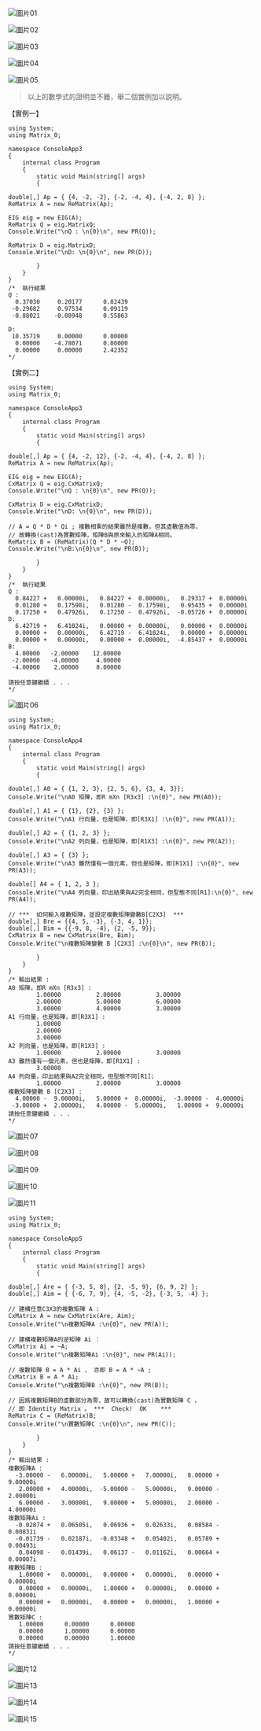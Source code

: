 <!--    Doc_2A Documentation      --> 

![圖片01](Image2\08-18-01.png)  

<!-- 
# \[ {\color{red}精銳矩陣計算求解器}\]

### \[ {\color{red} (Sharp \enspace Matrix \enspace Solver, \enspace SMS)}\]
-->


![圖片02](Image2\08-18-02.png)  

![圖片03](Image2\08-18-03.png)  

![圖片04](Image2\08-18-04.png)  

![圖片05](Image2\08-18-05.png)  

<!--  
使用矩陣計算的方法，求解整個系統的動態響應，系統包含空間維度( \( Space \ Dimension \)，以【M】表示)、狀態維度( \( State \ Dimension \)，以【R】表示)、和時間維度( \( Time \ Dimension \)，以【T】表示)的數值計算方法，稱作 \( MRT \) 維度，將時間維度和狀態維度合併，成為狀態的時間函數，即 \( \ y(t), \,  \dot {y}(t), \, \ddot {y}(t), \, \cdots  \) 等依此類推。

MRT維度在物理意義上是互爲垂直獨立，各個維度上有許多的元素( \( Element \) )，稱作自由度( \( Degree \ Of \ Freedom \)，以【DOF】表示)。

時間自由度上共有\( \enspace t \enspace \) 個 \( DOF \)，其相互的關係是線性非時變 \( Linear \enspace Time \enspace Invariant(LTI) \)。狀態自由度上共有 \( r \) 階 \( DOF \)，即微分方程式的階數( \( Order \) )，由零階、一階至 \( r \) 階，共有 \( r+1 \)個狀態變數( \( State \ Variable \) )，譬如；\( 0 \) 階是變位、\( 1 \)階是速度、\( 2 \) 階是加速度。空間位置自由度上共有 \( m \) 個 \( DOF \)，其相互的關係是指節點位置( \( Position \) )，但並不是指三度空間，而是指一個空間維度内的不同點位置的識別(至於點、線、面、立體，這些都是人們眼睛的判別)。

本求解方法的推導與 \( CSharp \) 程式碼的結合，具有獨特性、一致性和方便性，適用於不同的動態系統，譬如狀態空間的數值求解、矩陣微分方程式、並可取代訊號與系統課程的傅立葉轉換、拉普拉斯轉換、 \( z \) 轉換，甚至迴旋積分等複雜難懂的方法，而是直接使用複數矩陣的計算。

參考 \( Matlab \) 的微分方程求解，僅為一個狀態變數 \( \enspace y \enspace \) 多階的微分方程式、利用 \( Runge \_ Kutta \) 方法求解，這是一種漸進近似求解方法，另外 \( SimuLink \) 作圖求解法，我不知是否能夠有效的求解？

另本人在網路上也未發現有人，直接利用系統(狀態)矩陣 \( {\color{red} A} \) ，求得複數特徵值矩陣 \( {\color{red} D} \) 和複數特徵向量矩陣 \( {\color{red}Q}  \)，再直接求解 \( {\color{red}多節點多狀態變數} \) 的微分方程式的相關論文。

> 因此大膽稱此法是，目前世界上，具有唯一性、獨特性、和一致性，直接使用矩陣常微分方程式，求解動態系統的狀態變數，適用於結構動力、控制系統、訊號與系統、和線性系統。而不使用傳統的 \( {\color {red} Fourier \quad Transform, \quad Laplace \quad Transform, \quad Z \quad Transform, \quad Convolution \quad Integer} \)等等近似的方法求解，複雜難懂，並且無法直接求解而是使用量測求得狀態變數，但本法可以直接使用數學模型求取時間軸上的各種狀態變數( State Variables )。

#### ( 1 ) 實數與複數

從古至今，虛數一直困惑人們，甚至數學家和物理學家對於虛數亦有不同的解讀。自從本人以 \( CSharp \) 程式語言，實作並求解動態微分方程式的響應，瞭解到虛數是一種暫時性的計算符號，稱作 \( Computing \ Token \)，將虛數取名為 \(   { \color{fuchsia} iToken} \)，就像程式語言的運算子 \( {\color{red}+} \) 一樣，除了數值的相加外，尚表示將兩個不同事物的整合在一起，我們稱之爲 \( Operator \ overloading \)，故談到虛數，應該從實數和複數討論起。

實數( \( Real \ Number \) )是實際存在的數值資料，複數包含實數的部分和虛數的部分，故複數的範圍( \( Scope \) )大於、等於實數的範圍( 就像 \( CSharp \ Operator { \color {red} \ >= \ } \) 一樣 )，爲何需要複數呢？主要的原因是無法使用實數來表示，必須要使用複數來表示( 譬如實數正方形 \( { \color{red}不對稱 } \) 矩陣的特徵值和特徵向量 )，必須實際使用程式語言實作，也唯有使用複數來表示特徵值和特徵向量，才可唯一求得，數值精確【 \( { \color{red} Numerical \enspace Exact \enspace Solution \enspace } \) 】的運算結果。

\[ { \color {green} 這不是純粹理論的問題，而是程式語言實作的問題，也是一件令人困惑的事情。 } \]

因爲實數正方形不對稱矩陣的對角化，常常須要使用複數來表示，而無法使用實數來表示，一般人都使用 \( Matlab \ 軟體或是Python \ NumPy \ Library \)等等來求解，也許認爲是理所當然的事情。本人實際使用 \( CSharp \) 程式語言實作，其中的困難點是，\( CSharp \) 程式語言沒有虛數( \( iToken \) )的表示方式，但也經由實作得到寶貴的經驗。

複數矩陣的運算，包含相加、減、乘、除、求逆等等，都是複數矩陣。但若求得的複數矩陣，其虛數的值是零，我們就可以將複數矩陣轉換為實數矩陣。這也是爲何將複數矩陣，最後轉爲實數矩陣的理由。

> 由實數矩陣的運算，中間過程必需轉換為複數矩陣才可繼續運算，再由複數矩陣的運算，最後求得的複數矩陣，若發現其虛數的值是零時，再轉換囘實數的矩陣，也就是回到實數真實的世界，結論是 \( \, : \, \) 由實數矩陣 \( \Rightarrow \, 到複數矩陣 \, \Rightarrow \, 最後結果為實數矩陣  \) 。

#### ( 2 ) 特徵值與特徵向量

【虛數】是實數矩陣計算中，於中間過程的臨時性【運算符號】，本人稱作 \( { \color {red} iToken } \)  ，現實的世界並不存在，但精銳矩陣計算求解器，仍然能夠有效計算處理複數矩陣(共有12個矩陣的運算子，其中包含複數矩陣的求逆等等)。

數學式 :  \( A \ast Q = Q \ast D \) 來表示，\( A \) 是實數正方形不對稱的系統(狀態)矩陣，\( D \)是複數特徵值對角線矩陣，\( Q \) 是對應的複數特徵向量矩陣。若 \( DET(Q) \) 不爲零時，則 \( A = Q \ast D \ast Qi \) ，其中 \( Qi \) 是 \( Q \) 的逆矩陣。
-->

> 以上的數學式的證明並不難，舉二個實例加以説明。

【實例一】

```CSharp
using System;
using Matrix_0; 

namespace ConsoleApp3
{
    internal class Program
    {
        static void Main(string[] args)
        {

double[,] Ap = { {4, -2, -2}, {-2, -4, 4}, {-4, 2, 8} };
ReMatrix A = new ReMatrix(Ap); 

EIG eig = new EIG(A); 
ReMatrix Q = eig.MatrixQ; 
Console.Write("\nQ : \n{0}\n", new PR(Q)); 

ReMatrix D = eig.MatrixD;
Console.Write("\nD: \n{0}\n", new PR(D));  

        }
    }
}
/*  執行結果  
Q :
  0.37030     0.20177      0.82439
 -0.29682     0.97534      0.09119
 -0.88021    -0.08948      0.55863

D:
 10.35719     0.00000      0.00000
  0.00000    -4.78071      0.00000
  0.00000     0.00000      2.42352
*/
```

【實例二】

```CSharp
using System;
using Matrix_0; 

namespace ConsoleApp3
{
    internal class Program
    {
        static void Main(string[] args)
        {

double[,] Ap = { {4, -2, 12}, {-2, -4, 4}, {-4, 2, 8} };
ReMatrix A = new ReMatrix(Ap); 

EIG eig = new EIG(A); 
CxMatrix Q = eig.CxMatrixQ; 
Console.Write("\nQ : \n{0}\n", new PR(Q)); 

CxMatrix D = eig.CxMatrixD;
Console.Write("\nD: \n{0}\n", new PR(D));  

// A = Q * D * Qi ; 複數相乘的結果雖然是複數，但其虛數值為零，
// 故轉換(cast)為實數矩陣，矩陣B與原來輸入的矩陣A相同。 
ReMatrix B = (ReMatrix)(Q * D * ~Q); 
Console.Write("\nB:\n{0}\n", new PR(B)); 

        }
    }
}
/*  執行結果  
Q :
  0.84227 +   0.00000i,   0.84227 +  0.00000i,   0.29317 +  0.00000i
  0.01280 +   0.17598i,   0.01280 -  0.17598i,   0.95435 +  0.00000i
  0.17250 +   0.47926i,   0.17250 -  0.47926i,  -0.05726 +  0.00000i
D:
  6.42719 +   6.41024i,   0.00000 +  0.00000i,   0.00000 +  0.00000i
  0.00000 +   0.00000i,   6.42719 -  6.41024i,   0.00000 +  0.00000i
  0.00000 +   0.00000i,   0.00000 +  0.00000i,  -4.85437 +  0.00000i
B:
  4.00000   -2.00000    12.00000
 -2.00000   -4.00000     4.00000
 -4.00000    2.00000     8.00000

請按任意鍵繼續 . . .
*/
```  

![圖片06](Image2\08-18-06.png)  

<!--  
#### ( 3 ) 維度和自由度

維度( \( Dimension，Dim \) )指的是水平方向的列( \( Row \) )，自由度( \(Degree \enspace Of \enspace  Freedom，DOF\) )指的是垂直方向的行( \( Column \) )，線性代數和矩陣計算等數學的書，所指的矩陣( \( Matrix \) )和向量( \( Vector \) )，和一般軟體所定義稍有不同，矩陣或是向量變數( \( Variable \) )，應於變數的前方宣告，舉例説明如下。  
-->



```CSharp
using System;
using Matrix_0;  

namespace ConsoleApp4
{
    internal class Program
    {
        static void Main(string[] args)
        {

double[,] A0 = { {1, 2, 3}, {2, 5, 6}, {3, 4, 3}}; 
Console.Write("\nA0 矩陣，即R mXn [R3x3] :\n{0}", new PR(A0)); 

double[,] A1 = { {1}, {2}, {3} };  
Console.Write("\nA1 行向量，也是矩陣，即[R3X1] :\n{0}", new PR(A1)); 

double[,] A2 = { {1, 2, 3} };
Console.Write("\nA2 列向量，也是矩陣，即[R1X3] :\n{0}", new PR(A2)); 

double[,] A3 = { {3} };  
Console.Write("\nA3 雖然僅有一個元素，但也是矩陣，即[R1X1] :\n{0}", new PR(A3)); 

double[] A4 = { 1, 2, 3 }; 
Console.Write("\nA4 列向量，印出結果與A2完全相同，但型態不同[R1]:\n{0}", new PR(A4));   

// ***  如何輸入複數矩陣，並設定複數矩陣變數B[C2X3]  ***  
double[,] Bre = {{4, 5, -3}, {-3, 4, 1}}; 
double[,] Bim = {{-9, 8, -4}, {2, -5, 9}}; 
CxMatrix B = new CxMatrix(Bre, Bim); 
Console.Write("\n複數矩陣變數 B [C2X3] :\n{0}\n", new PR(B)); 

        }
    }
}
/* 輸出結果 : 
A0 矩陣，即R mXn [R3x3] :
        1.00000          2.00000          3.00000
        2.00000          5.00000          6.00000
        3.00000          4.00000          3.00000
A1 行向量，也是矩陣，即[R3X1] :
        1.00000
        2.00000
        3.00000
A2 列向量，也是矩陣，即[R1X3] :
        1.00000          2.00000          3.00000
A3 雖然僅有一個元素，但也是矩陣，即[R1X1] :
        3.00000
A4 列向量，印出結果與A2完全相同，但型態不同[R1]:
        1.00000          2.00000          3.00000
複數矩陣變數 B [C2X3] :
  4.00000 -  9.00000i,   5.00000 +  8.00000i,  -3.00000 -  4.00000i
 -3.00000 +  2.00000i,   4.00000 -  5.00000i,   1.00000 +  9.00000i
請按任意鍵繼續 . . .
*/
```

![圖片07](Image2\08-18-07.png)  

<!--      
#### ( 4 ) 精準矩陣求解方程式

### \[ \color {fuchsia} 二階常微分方程式的特別解如下 : \]

\( \quad M \ast \ddot{y_p}(t) + C \ast \dot{y_p}(t) + K \ast y_p(t) = f(t)  \)

\( \quad 設 \enspace y_p(t) = B_0 \ast u(t) 已知，且 \enspace f(t) = B_f \ast u(t) \)

\( \quad \dot{y_p}(t) = B_0 \ast \dot{u}(t) = B_0 \ast C_0 \ast u(t) = B_1 \ast u(t) \)

\( \quad \ddot{y_p}(t) = B_0 \ast \ddot{u}(t) = B_0 \ast C_1 \ast u(t) = B_2 \ast u(t) \)

\( \quad B_f = M \ast B_2 + C \ast B_1 + K \ast B_0 \)

\( \quad 則 \enspace f(t) = B_f \ast u(t) \enspace 可求得 \)

\( \quad 且 \enspace y_p(t), \enspace \dot{y_p}(t), \enspace \ddot{y_p}(t), \enspace 均已知  \)

\( \quad { \color{red}可求得常微分方程式的特別解，且計算的過程都是實數。}  \)

-->

![圖片08](Image2\08-18-08.png)  

![圖片09](Image2\08-18-09.png)  

![圖片10](Image2\08-18-10.png)  

![圖片11](Image2\08-18-11.png)      

<!-- 
\( \quad 參考儲存庫App-6P  \)

\[ \quad  \]  

常微分方程式的表示方式有兩種 :
第一種是狀態變數( \( state \enspace variable \) )分散的形式【一般用於結構動力學\( \enspace Structural \enspace Dynamics \enspace \)的表示方式】
\( \quad \) 一階：  \( C \ast \dot{y_h}(t) + K \ast y_h(t) = 0 \)

\( \qquad \dot{y_h}(t) = - Ci \ast K \ast y_h(t) \)

\( \qquad {\color{red} A} = -Ci \ast K \)

\( \qquad \dot{y_h}(t) = {\color{red} A} \ast y_h(t) \qquad . \qquad . \qquad . \qquad . \qquad . \qquad . \qquad (1) \)

\( \quad \) 二階：  \( M \ast \ddot{y_h}(t) + C \ast \dot{y_h}(t) + K \ast y_h(t) = 0 \)

\( \qquad \ddot{y_h}(t) = -Mi \ast C \ast \dot{y_h}(t) -Mi \ast K \ast y_h(t) \)

\( \qquad \dot{y_h}(t) = I \ast \dot{y_h}(t) + O \ast y_h(t) \)

\( \qquad {\color{red} A} =
\begin{bmatrix}
-Mi \ast C & -Mi \ast K \\ I & O
\end{bmatrix} \)

\( \qquad [\enspace \ddot{y_h}(t) \enspace | \enspace \dot{y_h}(t)] =
\enspace {\color{red} A} \ast [\enspace \dot{y_h}(t) \enspace | \enspace y_h(t)] \qquad . \qquad . \qquad (2) \)

\( \quad \) " & " \( 是向量水平合併的運算子(Operator) \) ， " | "\(  是向量垂直合併的運算子(Operator) \)

第二種是狀態變數垂直合並的形式【一般用於訊號與系統 \( \enspace Signals \enspace and \enspace Systems \enspace \) 或是控制系統 \( \enspace Control \enspace Systems \enspace \)的表示方式】

\( \quad \) 一階齊次常微分方程式 ：

\( \qquad [\enspace \dot{y_h}(t) \enspace] = {\color{red} A} \ast y_h(t) \qquad . \qquad . \qquad .\qquad . \qquad . \qquad . \quad (1) \)

\( \quad \) 二階齊次常微分方程式 :

\( \qquad [\enspace \ddot{y_h}(t) \enspace | \enspace \dot{y_h}(t) \enspace ] =
\enspace {\color{red} A} \ast [\enspace \dot{y_h}(t) \enspace | \enspace y_h(t)] \qquad . \qquad . \qquad (2) \)

\[ \quad \]  

### \[ { \color {fuchsia} 齊次常微分方程式之求解如下 :} \]

使用\( \, {\color{red}EIG} \, \)類別和建構子參數 : 系統(狀態)矩陣\( {\color{red}A} \)，可求得特徵值矩陣\( {\color{red}D} \)和特徵向量矩陣 \( {\color{red}Q} \)。

一階常微分齊次解 ： \[ [ \enspace y_h(t) \enspace] = Hexp(D, Q, t) \ast d \]

二階常微分齊次解 ： \[ [ \enspace \dot{y_h}(t) \enspace | \enspace y_h(t) \enspace] = Hexp(D, Q, t) \ast d  \]

\( {\color{red} 同理並且依此類推} \enspace \) 三階常微分齊次解 ： \[ [ \enspace \ddot{y_h}(t) \enspace | \enspace \dot{y_h}(t) \enspace | \enspace y_h(t) \enspace] = Hexp(D, Q, t) \ast d \]

Hexp(D, Q, t) 就是 \( \enspace {\color{orange} CxHexp } \enspace \) 類別，亦是 \( { \color{fuchsia} 狀態變數響應函數【 State \enspace Variables \enspace Response \enspace Function 】 } \)，無論在維基百科的 State-Space Representation 或是其他論文，目前均沒有提到，是由本人獨自推導出來，但尚待評論。 \( \enspace {\color{orange} d } \enspace \) 就是係數向量，由初始值或是邊界值來決定。初始值則參考App_6J儲存庫( \( Repository \) )，邊界值則參考App_6M儲存庫( \( Repository \) )。

#### ( 5 ) 矩陣的運算子

一般我們所熟知的純量運算子，譬如加、減、乘、除、求模數等等，運算元是純量數值，矩陣計算的運算子與純量計算類似，運算元則是矩陣，兩者可相互比擬。然而矩陣與純量相比，是更複雜的資料結構，\(CSharp\) 程式語言提供陣列 ( \(Array\) )資料結構，精銳矩陣計算器，是將陣列包在類別 ( \( Class \) )中，也就是 \( ReMatrix \) 類別和 \(CxMatrix\) 類別，分別處理實數和複數的矩陣，並提供各種矩陣的運算子，使得矩陣的計算，就像純量的數值計算一樣方便。

首先將C#程式語言的陣列 `double[,]`，轉換為矩陣物件類別，實數矩陣類別為 `ReMatrix` 而複數矩陣類別為 `CxMatrix` ，使用矩陣變數作運算元( $Operand$ )，使用矩陣計算的運算子( $Operator$ )作計算，相當方便。

矩陣計算的運算子，共計有十二個 :

- 加( \(\enspace\) + \( \enspace \) )、減( \( \enspace \) - \( \enspace \) )算術運算子
- 乘( \( \enspace \) * \( \enspace \) )、除( \( \enspace \) / \( \enspace \) )算算術運算子
- 是否相等( \( \enspace \) == \( \enspace \) )、是否不相等( \( \enspace \) != \( \enspace \) )邏輯運算子
- 水平合併( \( \enspace \) & \( \enspace \) )、垂直合併( \( \enspace \) | \( \enspace \) )運算子
- 向量内積( \( \enspace \) ^ \( \enspace \) )運算子
- 逆算( \( \enspace \) ~ \( \enspace \) )運算子
- 轉置( \( \enspace \) ! \( \enspace \) )運算子
- 單位向量( \( \enspace \) + \( \enspace \) )運算子

舉一個複數矩陣求其逆矩陣 " \( \enspace \) ~ \( \enspace \) " 的運算子
-->

```CSharp
using System;
using Matrix_0; 

namespace ConsoleApp5
{
    internal class Program
    {
        static void Main(string[] args)
        {

double[,] Are = { {-3, 5, 8}, {2, -5, 9}, {6, 9, 2} };
double[,] Aim = { {-6, 7, 9}, {4, -5, -2}, {-3, 5, -4} }; 

// 建構任意C3X3的複數矩陣 A :
CxMatrix A = new CxMatrix(Are, Aim); 
Console.Write("\n複數矩陣A :\n{0}", new PR(A));  

// 建構複數矩陣A的逆矩陣 Ai ： 
CxMatrix Ai = ~A; 
Console.Write("\n複數矩陣Ai :\n{0}", new PR(Ai)); 

// 複數矩陣 B = A * Ai ， 亦即 B = A * ~A ;  
CxMatrix B = A * Ai; 
Console.Write("\n複數矩陣B :\n{0}", new PR(B)); 

// 因爲複數矩陣B的虛數部分為零，故可以轉換(cast)為實數矩陣 C ，  
// 即 Identity Matrix 。 ***  Check!  OK    ***
ReMatrix C = (ReMatrix)B; 
Console.Write("\n實數矩陣C :\n{0}\n", new PR(C)); 

        }
    }
}
/* 輸出結果 : 
複數矩陣A :
  -3.00000 -   6.00000i,   5.00000 +   7.00000i,   8.00000 +   9.00000i
   2.00000 +   4.00000i,  -5.00000 -   5.00000i,   9.00000 -   2.00000i
   6.00000 -   3.00000i,   9.00000 +   5.00000i,   2.00000 -   4.00000i
複數矩陣Ai :
  -0.02874 +   0.06505i,   0.06936 +   0.02633i,   0.08584 -   0.00831i
  -0.01739 -   0.02187i,  -0.03348 +   0.05402i,   0.05789 +   0.00493i
   0.04098 -   0.01439i,   0.06137 -   0.01162i,   0.00664 +   0.00007i
複數矩陣B :
   1.00000 +   0.00000i,   0.00000 +   0.00000i,   0.00000 +   0.00000i
   0.00000 +   0.00000i,   1.00000 +   0.00000i,   0.00000 +   0.00000i
   0.00000 +   0.00000i,   0.00000 +   0.00000i,   1.00000 +   0.00000i
實數矩陣C :
   1.00000      0.00000      0.00000
   0.00000      1.00000      0.00000
   0.00000      0.00000      1.00000
請按任意鍵繼續 . . .
*/
```

![圖片12](Image2\08-18-12.png)  

![圖片13](Image2\08-18-13.png)  

<!--   
#### ( 6 ) 數值運算類別庫

精銳矩陣計算求解器類別 ( \(Class\) ) 約有二百多個。

- 補助性質的類別 ( \(Help \enspace Class\) )
- 矩陣的分解類別 ( \(Matrix \enspace Decomposition\) )
- 矩陣合併類別
- 矩陣的對角化類別
- 求取對稱與非對稱矩陣的特徵值和特徵向量(複數矩陣)
- 特徵值和特徵向量的運算(即 \(A \ast Q = Q \ast D\) )
- 奇異值矩陣的分解與運算(即 \(A \ast Q = P \ast D\) )
- 多維度多自由度 ( \(Multi-Dimension \enspace and \enspace Multi-DOF\) )微分方程式的求解，使用初始值或邊界值，設定向量係數的求解等等

簡略共計分成四群組 :

第一群組類別 : \(CSharp\) 程式語言的陣列、實數矩陣 ( \(ReMatrix\) )、複數矩陣( \(CxMatrix\) )、複數純量 ( \(CxScalar\) )、矩陣列印 ( \(PR\) )。

第二群組類別 : 行列式( \(DET，CxDET\) )、向量内積( \(IP，CxIP\) )、逆矩陣( \(INV，CxINV\) )、轉置( \(TP，CxTP，CxHerm\) )。

第三群組類別 : 線分割段 \(Arange\) 和 \(LinSpace\) ，參考程式語言\(Python\) 的 \(arange() \) 和 \(linspace()\) 兩函式而建構，兩者最大差別是 \(Arange\) 和 \(LinSpace\) 是屬於一維陣列物件，而不是函式，但可隱性轉爲二維陣列。

第四群組類別 : 由微分方程式建構系統矩陣 \(MKCMatrix，ToCompanion，Roots\) 類別，將多個小型的矩陣，或是微分方程式，合併成一個大型的系統矩陣 \( {\color{red} A} \)。

> 至於類別的方法、屬性等元素，可以使用智慧型的感知器 ( \( IntelliSense \) ) 查詢，類別名稱後面加 \( "." \) 可顯示内容。
-->  

![圖片14](Image2\08-18-14.png)   

<!--    
### 技術支援與訂購資訊

### \( {\color{red} 精銳矩陣計算工作室} \)

\( {\color{red} \, 購 \, 買 \, 資 \, 訊 \, 如 \, 下 \, ：} \)

\( {\color{red} CSharp\quad軟\quad體\quad開\quad發\quad者 \quad ： \quad葉\enspace吳\enspace雨\enspace金 } \)

\( {\color{red} 地址 : (10065) 臺北市延平南路163巷1號5樓之2} \)

\( {\color{red} 傳真 :（02）23612983} \quad \) [E-mail : myyeh2@xuite.net]()

\( {\color{red}*****************************************}\)

\( {\color{red} ** \quad 銀行匯款 : 華南銀行(008) \enspace 中華路分行 } \)  \( \qquad \qquad \qquad \qquad  {\color{red}\quad \enspace *} \)

\( {\color{red} ** \quad 帳 \qquad 號 : 148-20-031993-3 } \)  \( \qquad {\color{red} \quad 戶名 : 葉吳雨金  } \)  \( {\color{red} \quad \enspace *} \)

\( {\color{red}*****************************************}  \)
-->

![圖片15](Image2\08-18-15.png) 

<!--     
- 請務必先安裝微軟Visual Studio 2022 Community或是任何版本，並且使用C#程式語言執行專案。
- SMS【\({\color{red}S}\)harp \({\color{red}M}\)atrix \({\color{red}S}\)olver】軟體，儲存於USB隨身碟内的Matrix_0.dll檔案，拷貝至您的硬碟上，開啓微軟Visual Studio 調整為Dot Net Framework 4.8版或是以下版本。再點選專案 > 加入參考 > Matrix_0.dll檔案。並且於C#程式前加入 " \( \, Using \enspace Matrix \_ 0 ; \, \) " 【name space】的名稱空間。請參考程式碼範例。
- SMS軟體屬於精銳矩陣計算工作室所有，請遵守軟體的著作權、勿拷貝、勿傳送、勿再轉賣等等，若不同意者，請勿購買。
- SMS軟體為NT$2500元，購買者請傳真或Email通知本人。但本隨身碟不退貨，除非損壞無法使用除外。
- 有限度支援與本軟體有關的技術。

\( \quad { \color{red} \therefore \quad \therefore } \quad 本工作室尋求合作夥伴，共同開發相關矩陣計算的軟體 \quad { \color{red} \therefore \quad \therefore } \)

\[  \quad \]    \[  \quad \]  
-->  